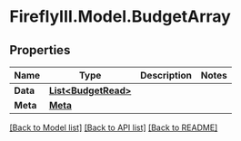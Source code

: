 # FireflyIII.Model.BudgetArray

## Properties

Name | Type | Description | Notes
------------ | ------------- | ------------- | -------------
**Data** | [**List&lt;BudgetRead&gt;**](BudgetRead.md) |  | 
**Meta** | [**Meta**](Meta.md) |  | 

[[Back to Model list]](../README.md#documentation-for-models) [[Back to API list]](../README.md#documentation-for-api-endpoints) [[Back to README]](../README.md)

